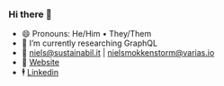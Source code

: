 ### Hi there 👋

- 😄  Pronouns: He/Him • They/Them
- 🔭  I’m currently researching GraphQL
- 📧  niels@sustainabil.it | nielsmokkenstorm@varias.io
- 🔗  [Website](https://sustainabil.it)
- 🕴️  [Linkedin](https://www.linkedin.com/in/niels-mokkenstorm-a7714811b/)
